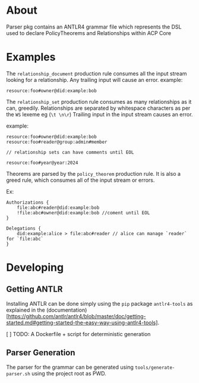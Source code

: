# About

Parser pkg contains an ANTLR4 grammar file which represents the DSL used to declare PolicyTheorems and Relationships within ACP Core

# Examples

The `relationship_document` production rule consumes all the input stream looking for a relationship.
Any trailing input will cause an error.
example:

```
resource:foo#owner@did:example:bob
```

The `relationship_set` production rule consumes as many relationships as it can, greedily.
Relationships are separated by whitespace characters as per the `WS` lexeme eg (`\t \n\r`)
Trailing input in the input stream causes an error.

example:
```
resource:foo#owner@did:example:bob
resource:foo#reader@group:admin#member

// relationship sets can have comments until EOL

resource:foo#year@year:2024 
```

Theorems are parsed by the `policy_theorem` production rule.
It is also a greed rule, which consumes all of the input stream or errors.

Ex:
```
Authorizations {
    file:abc#reader@did:example:bob
    !file:abc#owner@did:example:bob //coment until EOL
}

Delegations {
    did:example:alice > file:abc#reader // alice can manage `reader` for `file:abc`
}
```

# Developing

## Getting ANTLR
Installing ANTLR can be done simply using the `pip` package `antlr4-tools` as explained in the (documentation)[https://github.com/antlr/antlr4/blob/master/doc/getting-started.md#getting-started-the-easy-way-using-antlr4-tools].

[ ] TODO: A Dockerfile + script for deterministic generation 

## Parser Generation

The parser for the grammar can be generated using `tools/generate-parser.sh` using the project root as PWD.